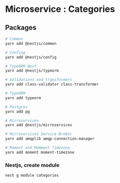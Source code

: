 # Microservice : Categories

## Packages

```bash
# Common
yarn add @nestjs/common

# Confing
yarn add @nestjs/config

# TypeORM Nest
yarn add @nestjs/typeorm

# Validations and transformers
yarn add class-validator class-transformer

# TypeORM
yarn add typeorm

# Postgres
yarn add pg

# Microservices
yarn add @nestjs/microservices

# Microservices Service Broker
yarn add amqplib amqp-connection-manager

# Moment and Momment Timezone
yarn add moment moment-timezone
```

### Nestjs, create module

```bash
nest g module categories
```
